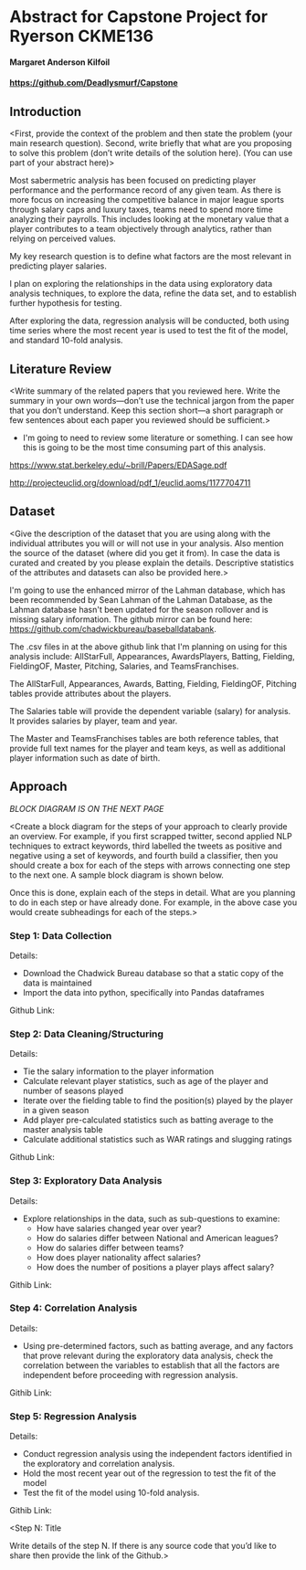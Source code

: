 # Abstract for Capstone Project for Ryerson CKME136
#### Margaret Anderson Kilfoil
#### https://github.com/Deadlysmurf/Capstone


## Introduction

<First, provide the context of the problem and then state the problem (your main research question). Second, write briefly that what are you proposing to solve this problem (don’t write details of the solution here). (You can use part of your abstract here)>

Most sabermetric analysis has been focused on predicting player performance and the performance record of any given team.  As there is more focus on increasing the competitive balance in major league sports through salary caps and luxury taxes, teams need to spend more time analyzing their payrolls. This includes looking at the monetary value that a player contributes to a team objectively through analytics, rather than relying on perceived values.

My key research question is to define what factors are the most relevant in predicting player salaries.

I plan on exploring the relationships in the data using exploratory data analysis techniques, to explore the data, refine the data set, and to establish further hypothesis for testing.  

After exploring the data, regression analysis will be conducted, both using time series where the most recent year is used to test the fit of the model, and standard 10-fold analysis.

## Literature Review

<Write summary of the related papers that you reviewed here. Write the summary in your own words—don’t use the technical jargon from the paper that you don’t understand. Keep this section short—a short paragraph or few sentences about each paper you reviewed should be sufficient.>

 - I'm going to need to review some literature or something.  I can see how this is going to be the most time consuming part of this analysis.

https://www.stat.berkeley.edu/~brill/Papers/EDASage.pdf

http://projecteuclid.org/download/pdf_1/euclid.aoms/1177704711

## Dataset

<Give the description of the dataset that you are using along with the individual attributes you will or will not use in your analysis. Also mention the source of the dataset (where did you get it from). In case the data is curated and created by you please explain the details. Descriptive statistics of the attributes and datasets can also be provided here.>

I'm going to use the enhanced mirror of the Lahman database, which has been recommended by Sean Lahman of the Lahman Database, as the Lahman database hasn't been updated for the season rollover and is missing salary information.  The github mirror can be found here: https://github.com/chadwickbureau/baseballdatabank.

The .csv files in at the above github link that I'm planning on using for this analysis include: AllStarFull, Appearances, AwardsPlayers, Batting, Fielding, FieldingOF, Master, Pitching, Salaries, and TeamsFranchises.

The AllStarFull, Appearances, Awards, Batting, Fielding, FieldingOF, Pitching tables provide attributes about the players.

The Salaries table will provide the dependent variable (salary) for analysis. It provides salaries by player, team and year.

The Master and TeamsFranchises tables are both reference tables, that provide full text names for the player and team keys, as well as additional player information such as date of birth.  


## Approach

*BLOCK DIAGRAM IS ON THE NEXT PAGE*

<Create a block diagram for the steps of your approach to clearly provide an overview. For example, if you first scrapped twitter, second applied NLP techniques to extract keywords, third labelled the tweets as positive and negative using a set of keywords, and fourth build a classifier, then you should create a box for each of the steps with arrows connecting one step to the next one. A sample block diagram is shown below.

Once this is done, explain each of the steps in detail. What are you planning to do in each step or have already done. For example, in the above case you would create subheadings for each of the steps.>



### Step 1: Data Collection
Details:

 - Download the Chadwick Bureau database so that a static copy of the data is maintained
 - Import the data into python, specifically into Pandas dataframes

Github Link:

### Step 2: Data Cleaning/Structuring

Details:

 - Tie the salary information to the player information
 - Calculate relevant player statistics, such as age of the player and number of seasons played
 - Iterate over the fielding table to find the position(s) played by the player in a given season
 - Add player pre-calculated statistics such as batting average to the master analysis table
 - Calculate additional statistics such as WAR ratings and slugging ratings

Github Link:

### Step 3: Exploratory Data Analysis

Details:

 - Explore relationships in the data, such as sub-questions to examine:
   - How have salaries changed year over year?
   - How do salaries differ between National and American leagues?
   - How do salaries differ between teams?
   - How does player nationality affect salaries?
   - How does the number of positions a player plays affect salary?

Githib Link:

### Step 4: Correlation Analysis

Details:

 - Using pre-determined factors, such as batting average, and any factors that prove relevant during the exploratory data analysis, check the correlation between the variables to establish that all the factors are independent before proceeding with regression analysis.

Githib Link:

### Step 5: Regression Analysis

Details:

 - Conduct regression analysis using the independent factors identified in the exploratory and correlation analysis.
 - Hold the most recent year out of the regression to test the fit of the model
 - Test the fit of the model using 10-fold analysis.

Githib Link:

<Step N: Title

Write details of the step N. If there is any source code that you’d like to share then provide the link of the Github.>
